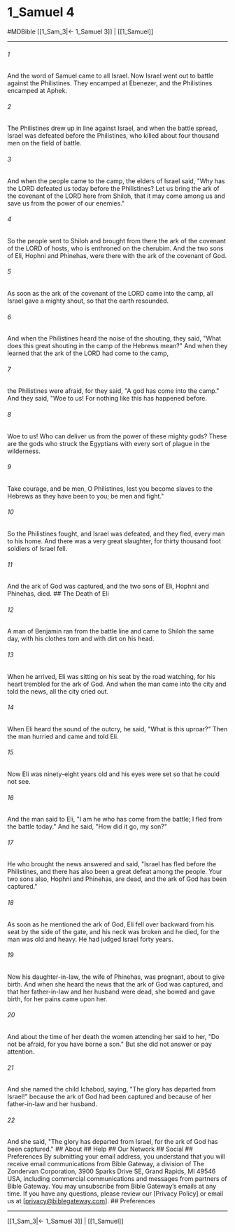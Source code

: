 # 1_Samuel 4
#MDBible
[[1_Sam_3|← 1_Samuel 3]] | [[1_Samuel]]

***






###### 1 


And the word of Samuel came to all Israel. Now Israel went out to battle against the Philistines. They encamped at Ebenezer, and the Philistines encamped at Aphek. 





###### 2 


The Philistines drew up in line against Israel, and when the battle spread, Israel was defeated before the Philistines, who killed about four thousand men on the field of battle. 





###### 3 


And when the people came to the camp, the elders of Israel said, "Why has the LORD defeated us today before the Philistines? Let us bring the ark of the covenant of the LORD here from Shiloh, that it may come among us and save us from the power of our enemies." 





###### 4 


So the people sent to Shiloh and brought from there the ark of the covenant of the LORD of hosts, who is enthroned on the cherubim. And the two sons of Eli, Hophni and Phinehas, were there with the ark of the covenant of God. 





###### 5 


As soon as the ark of the covenant of the LORD came into the camp, all Israel gave a mighty shout, so that the earth resounded. 





###### 6 


And when the Philistines heard the noise of the shouting, they said, "What does this great shouting in the camp of the Hebrews mean?" And when they learned that the ark of the LORD had come to the camp, 





###### 7 


the Philistines were afraid, for they said, "A god has come into the camp." And they said, "Woe to us! For nothing like this has happened before. 





###### 8 


Woe to us! Who can deliver us from the power of these mighty gods? These are the gods who struck the Egyptians with every sort of plague in the wilderness. 





###### 9 


Take courage, and be men, O Philistines, lest you become slaves to the Hebrews as they have been to you; be men and fight." 





###### 10 


So the Philistines fought, and Israel was defeated, and they fled, every man to his home. And there was a very great slaughter, for thirty thousand foot soldiers of Israel fell. 





###### 11 


And the ark of God was captured, and the two sons of Eli, Hophni and Phinehas, died. ## The Death of Eli 





###### 12 


A man of Benjamin ran from the battle line and came to Shiloh the same day, with his clothes torn and with dirt on his head. 





###### 13 


When he arrived, Eli was sitting on his seat by the road watching, for his heart trembled for the ark of God. And when the man came into the city and told the news, all the city cried out. 





###### 14 


When Eli heard the sound of the outcry, he said, "What is this uproar?" Then the man hurried and came and told Eli. 





###### 15 


Now Eli was ninety-eight years old and his eyes were set so that he could not see. 





###### 16 


And the man said to Eli, "I am he who has come from the battle; I fled from the battle today." And he said, "How did it go, my son?" 





###### 17 


He who brought the news answered and said, "Israel has fled before the Philistines, and there has also been a great defeat among the people. Your two sons also, Hophni and Phinehas, are dead, and the ark of God has been captured." 





###### 18 


As soon as he mentioned the ark of God, Eli fell over backward from his seat by the side of the gate, and his neck was broken and he died, for the man was old and heavy. He had judged Israel forty years. 





###### 19 


Now his daughter-in-law, the wife of Phinehas, was pregnant, about to give birth. And when she heard the news that the ark of God was captured, and that her father-in-law and her husband were dead, she bowed and gave birth, for her pains came upon her. 





###### 20 


And about the time of her death the women attending her said to her, "Do not be afraid, for you have borne a son." But she did not answer or pay attention. 





###### 21 


And she named the child Ichabod, saying, "The glory has departed from Israel!" because the ark of God had been captured and because of her father-in-law and her husband. 





###### 22 


And she said, "The glory has departed from Israel, for the ark of God has been captured." ## About ## Help ## Our Network ## Social ## Preferences By submitting your email address, you understand that you will receive email communications from Bible Gateway, a division of The Zondervan Corporation, 3900 Sparks Drive SE, Grand Rapids, MI 49546 USA, including commercial communications and messages from partners of Bible Gateway. You may unsubscribe from Bible Gateway&rsquo;s emails at any time. If you have any questions, please review our [Privacy Policy] or email us at [privacy@biblegateway.com]. ## Preferences

***

[[1_Sam_3|← 1_Samuel 3]] | [[1_Samuel]]
